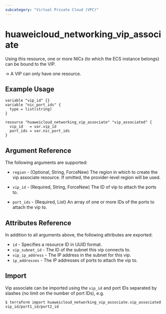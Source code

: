 ```yaml
---
subcategory: "Virtual Private Cloud (VPC)"
---
```


# huaweicloud_networking_vip_associate

Using this resource, one or more NICs (to which the ECS instance belongs) can be bound to the VIP.

-> A VIP can only have one resource.

## Example Usage

```hcl
variable "vip_id" {}
variable "nic_port_ids" {
  type = list(string)
}

resource "huaweicloud_networking_vip_associate" "vip_associated" {
  vip_id   = var.vip_id
  port_ids = var.nic_port_ids
}
```

## Argument Reference

The following arguments are supported:

* `region` - (Optional, String, ForceNew) The region in which to create the vip associate resource. If omitted, the
  provider-level region will be used.

* `vip_id` - (Required, String, ForceNew) The ID of vip to attach the ports to.

* `port_ids` - (Required, List) An array of one or more IDs of the ports to attach the vip to.

## Attributes Reference

In addition to all arguments above, the following attributes are exported:

* `id` - Specifies a resource ID in UUID format.
* `vip_subnet_id` - The ID of the subnet this vip connects to.
* `vip_ip_address` - The IP address in the subnet for this vip.
* `ip_addresses` - The IP addresses of ports to attach the vip to.

## Import

Vip associate can be imported using the `vip_id` and port IDs separated by slashes (no limit on the number of
port IDs), e.g.

```
$ terraform import huaweicloud_networking_vip_associate.vip_associated vip_id/port1_id/port2_id
```
